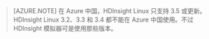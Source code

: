 > [AZURE.NOTE] 在 Azure 中国，HDInsight Linux 只支持 3.5 或更新。HDInsight Linux 3.2、3.3 和 3.4 都不能在 Azure 中国使用。不过 HDInsight 模拟器可是使用那些版本。